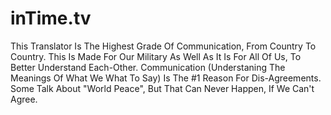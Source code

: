 # inTime.tv
This Translator Is The Highest Grade Of Communication, From Country To Country. This Is Made For Our Military As Well As It Is For All Of Us, To Better Understand Each-Other. Communication (Understaning The Meanings Of What We What To Say) Is The #1 Reason For Dis-Agreements. Some Talk About "World Peace", But That Can Never Happen, If We Can't Agree.
